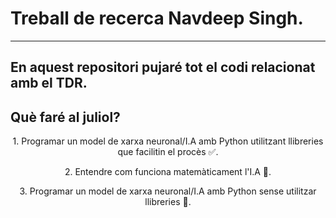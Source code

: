# Treball de recerca Navdeep Singh.
<style>
  #text{
    text-align: center;
    
  }
</style>

<hr>
<h2>
  En aquest repositori pujaré tot el codi relacionat amb el TDR.
</h2>

<h2>
  Què faré al juliol?
</h2>
<div id='text'>
<p>
  1. Programar un model de xarxa neuronal/I.A amb Python utilitzant llibreries que facilitin el procès ✅.
</p>
<p>
  2. Entendre com funciona matemàticament l'I.A 🚧.
</p>
<p>
  3. Programar un model de xarxa neuronal/I.A amb Python sense utilitzar llibreries 🚧.
</p>
</div>
